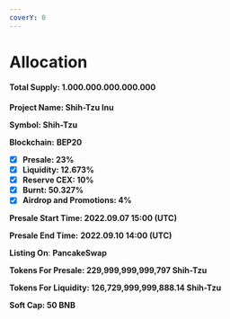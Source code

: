 ```yaml
---
coverY: 0
---
```


# Allocation

#### Total Supply: **1.000.000.000.000.000**

**Project Name: Shih-Tzu Inu**

**Symbol: Shih-Tzu**&#x20;

**Blockchain:** **BEP20**

* [x] **Presale: 23%**
* [x] **Liquidity: 12.673%**
* [x] **Reserve CEX: 10%**
* [x] **Burnt: 50.327%**
* [x] **Airdrop and Promotions: 4%**

**Presale Start Time: 2022.09.07 15:00 (UTC)**

**Presale End Time:** **2022.09.10 14:00 (UTC)**

**Listing On**: **PancakeSwap**

**Tokens For Presale: 229,999,999,999,797  Shih-Tzu**

**Tokens For Liquidity: 126,729,999,999,888.14  Shih-Tzu**

**Soft Cap: 50 BNB**
